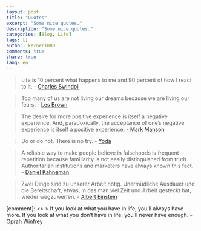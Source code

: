 ```yaml
---
layout: post
title: "Quotes"
excerpt: "Some nice quotes."
description: "Some nice quotes."
categories: [Blog, Life]
tags: []
author: kerner1000
comments: true
share: true
lang: en
---
```



> Life is 10 percent what happens to me and 90 percent of how I react to it. - <a href="https://en.wikipedia.org/wiki/Chuck_Swindoll" target="_blank">Charles Swindoll</a>

> Too many of us are not living our dreams because we are living our fears. - <a href="https://en.wikipedia.org/wiki/Les_Brown_(speaker)" target="_blank">Les Brown</a>

> The desire for more positive experience is itself a negative experience. And, paradoxically, the acceptance of one’s negative experience is itself a positive experience. - <a href="http://amzn.to/2wrZxic" target="_blank">Mark Manson</a>

> Do or do not. There is no try. - <a href="https://en.wikipedia.org/wiki/Yoda" target="_blank">Yoda</a>

> A reliable way to make people believe in falsehoods is frequent repetition because familiarity is not easily distinguished from truth. Authoritarian institutions and marketers have always known this fact. - <a href="http://amzn.to/2vt2nzc" target="_blank">Daniel Kahneman</a>

> Zwei Dinge sind zu unserer Arbeit nötig. Unermüdliche Ausdauer und die Bereitschaft, etwas, in das man viel Zeit und Arbeit gesteckt hat, wieder wegzuwerfen. - <a href="https://de.wikipedia.org/wiki/Albert_Einstein" target="_blank">Albert Einstein</a>

[comment]: <> > If you look at what you have in life, you’ll always have more. If you look at what you don’t have in life, you’ll never have enough. - <a href="https://en.wikipedia.org/wiki/Oprah_Winfrey" target="_blank">Oprah Winfrey</a>